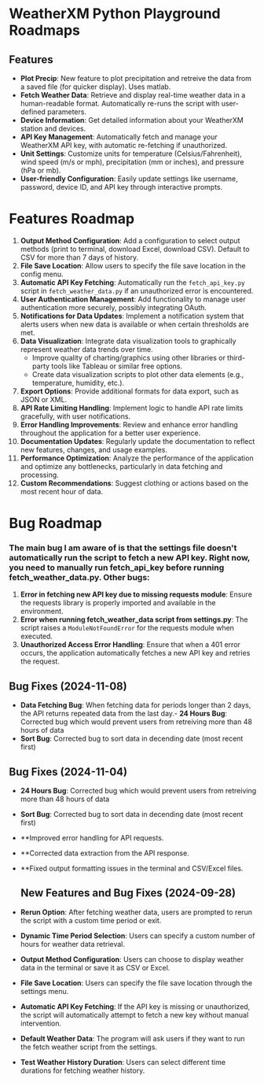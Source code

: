 # WeatherXM Python Playground Roadmaps

## Features
- **Plot Precip**: New feature to plot precipitation and retreive the data from a saved file (for quicker display). Uses matlab.
- **Fetch Weather Data**: Retrieve and display real-time weather data in a human-readable format. Automatically re-runs the script with user-defined parameters.
- **Device Information**: Get detailed information about your WeatherXM station and devices.
- **API Key Management**: Automatically fetch and manage your WeatherXM API key, with automatic re-fetching if unauthorized.
- **Unit Settings**: Customize units for temperature (Celsius/Fahrenheit), wind speed (m/s or mph), precipitation (mm or inches), and pressure (hPa or mb).
- **User-friendly Configuration**: Easily update settings like username, password, device ID, and API key through interactive prompts.

# Features Roadmap
1. **Output Method Configuration**: Add a configuration to select output methods (print to terminal, download Excel, download CSV). Default to CSV for more than 7 days of history.
2. **File Save Location**: Allow users to specify the file save location in the config menu.
3. **Automatic API Key Fetching**: Automatically run the `fetch_api_key.py` script in `fetch_weather_data.py` if an unauthorized error is encountered.
4. **User Authentication Management**: Add functionality to manage user authentication more securely, possibly integrating OAuth.
5. **Notifications for Data Updates**: Implement a notification system that alerts users when new data is available or when certain thresholds are met.
6. **Data Visualization**: Integrate data visualization tools to graphically represent weather data trends over time.
   - Improve quality of charting/graphics using other libraries or third-party tools like Tableau or similar free options.
   - Create data visualization scripts to plot other data elements (e.g., temperature, humidity, etc.).
7. **Export Options**: Provide additional formats for data export, such as JSON or XML.
8. **API Rate Limiting Handling**: Implement logic to handle API rate limits gracefully, with user notifications.
9. **Error Handling Improvements**: Review and enhance error handling throughout the application for a better user experience.
10. **Documentation Updates**: Regularly update the documentation to reflect new features, changes, and usage examples.
11. **Performance Optimization**: Analyze the performance of the application and optimize any bottlenecks, particularly in data fetching and processing.
12. **Custom Recommendations**: Suggest clothing or actions based on the most recent hour of data.

# Bug Roadmap
### The main bug I am aware of is that the settings file doesn't automatically run the script to fetch a new API key. Right now, you need to manually run fetch_api_key before running fetch_weather_data.py. Other bugs: 

1. **Error in fetching new API key due to missing requests module**: Ensure the requests library is properly imported and available in the environment.
2. **Error when running fetch_weather_data script from settings.py**: The script raises a `ModuleNotFoundError` for the requests module when executed.
3. **Unauthorized Access Error Handling**: Ensure that when a 401 error occurs, the application automatically fetches a new API key and retries the request.

## Bug Fixes (2024-11-08)
- **Data Fetching Bug**: When fetching data for periods longer than 2 days, the API returns repeated data from the last day.- **24 Hours Bug**: Corrected bug which would prevent users from retreiving more than 48 hours of data
- **Sort Bug**: Corrected bug to sort data in decending date (most recent first)

## Bug Fixes (2024-11-04)
- **24 Hours Bug**: Corrected bug which would prevent users from retreiving more than 48 hours of data
- **Sort Bug**: Corrected bug to sort data in decending date (most recent first)
- **Improved error handling for API requests.
- **Corrected data extraction from the API response.
- **Fixed output formatting issues in the terminal and CSV/Excel files.

  ## New Features and Bug Fixes (2024-09-28)
- **Rerun Option**: After fetching weather data, users are prompted to rerun the script with a custom time period or exit.
- **Dynamic Time Period Selection**: Users can specify a custom number of hours for weather data retrieval.
- **Output Method Configuration**: Users can choose to display weather data in the terminal or save it as CSV or Excel.
- **File Save Location**: Users can specify the file save location through the settings menu.
- **Automatic API Key Fetching**: If the API key is missing or unauthorized, the script will automatically attempt to fetch a new key without manual intervention.
- **Default Weather Data**: The program will ask users if they want to run the fetch weather script from the settings.
- **Test Weather History Duration**: Users can select different time durations for fetching weather history.